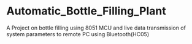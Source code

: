 # Automatic_Bottle_Filling_Plant
A Project on bottle filling using 8051 MCU and live data transmission of system parameters to remote PC using Bluetooth(HC05)
